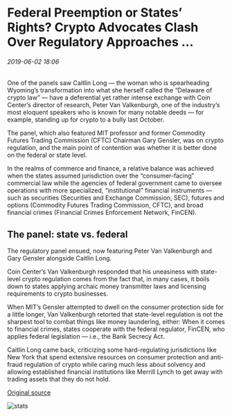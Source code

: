 # Federal Preemption or States’ Rights? Crypto Advocates Clash Over Regulatory Approaches ...

###### 2019-06-02 18:06

One of the panels saw Caitlin Long — the woman who is spearheading Wyoming’s transformation into what she herself called the “Delaware of crypto law” — have a deferential yet rather intense exchange with Coin Center’s director of research, Peter Van Valkenburgh, one of the industry’s most eloquent speakers who is known for many notable deeds — for example, standing up for crypto to a bully last October.

The panel, which also featured MIT professor and former Commodity Futures Trading Commission (CFTC) Chairman Gary Gensler, was on crypto regulation, and the main point of contention was whether it is better done on the federal or state level.

In the realms of commerce and finance, a relative balance was achieved when the states assumed jurisdiction over the “consumer-facing” commercial law while the agencies of federal government came to oversee operations with more specialized, “institutional” financial instruments — such as securities (Securities and Exchange Commission, SEC), futures and options (Commodity Futures Trading Commission, CFTC), and broad financial crimes (Financial Crimes Enforcement Network, FinCEN).

## The panel: state vs. federal

The regulatory panel ensued, now featuring Peter Van Valkenburgh and Gary Gensler alongside Caitlin Long.

Coin Center’s Van Valkenburgh responded that his uneasiness with state-level crypto regulation comes from the fact that, in many cases, it boils down to states applying archaic money transmitter laws and licensing requirements to crypto businesses.

When MIT’s Gensler attempted to dwell on the consumer protection side for a little longer, Van Valkenburgh retorted that state-level regulation is not the sharpest tool to combat things like money laundering, either: When it comes to financial crimes, states cooperate with the federal regulator, FinCEN, who applies federal legislation — i.e., the Bank Secrecy Act.

Caitlin Long came back, criticizing some hard-regulating jurisdictions like New York that spend extensive resources on consumer protection and anti-fraud regulation of crypto while caring much less about solvency and allowing established financial institutions like Merrill Lynch to get away with trading assets that they do not hold.

[Original source](https://cointelegraph.com/news/federal-preemption-or-states-rights-crypto-advocates-clash-over-regulatory-approaches)

![stats](https://c.statcounter.com/11760860/0/a89fa40b/1/ "stats")